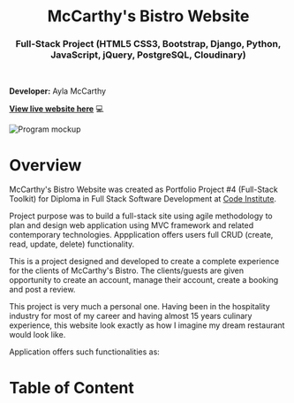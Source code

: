 <h1 align="center"><strong>McCarthy's Bistro Website</strong></h1>

<h3 align="center">Full-Stack Project (HTML5 CSS3, Bootstrap, Django, Python, JavaScript, jQuery, PostgreSQL, Cloudinary)</h3>

<br>

**Developer:** Ayla McCarthy

**[View live website here](https://)** :computer:

![Program mockup]()

# Overview

McCarthy's Bistro Website was created as Portfolio Project #4 (Full-Stack Toolkit) for Diploma in Full Stack Software Development at [Code Institute](https://www.codeinstitute.net).

Project purpose was to build a full-stack site using agile methodology to plan and design web application using MVC framework and related contemporary technologies. Appplication offers users full CRUD (create, read, update, delete) functionality.

This is a project designed and developed to create a complete experience for the clients of McCarthy's Bistro. The clients/guests are given opportunity to create an account, manage their account, create a booking and post a review.

This project is very much a personal one. Having been in the hospitality industry for most of my career and having almost 15 years culinary experience, this website look exactly as how I imagine my dream restaurant would look like.

Application offers such functionalities as:

# Table of Content
